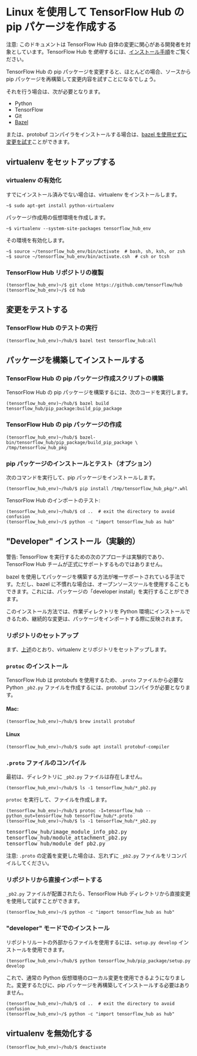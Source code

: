 <!--* freshness: { owner: 'akhorlin' reviewed: '2021-03-09' } *-->

<!-- Copyright 2018 The TensorFlow Hub Authors. All Rights Reserved.

Licensed under the Apache License, Version 2.0 (the "License");
you may not use this file except in compliance with the License.
You may obtain a copy of the License at

    http://www.apache.org/licenses/LICENSE-2.0

Unless required by applicable law or agreed to in writing, software
distributed under the License is distributed on an "AS IS" BASIS,
WITHOUT WARRANTIES OR CONDITIONS OF ANY KIND, either express or implied.
See the License for the specific language governing permissions and
limitations under the License.
=============================================================================-->

# Linux を使用して TensorFlow Hub の pip パケージを作成する

注意: このドキュメントは TensorFlow Hub 自体の変更に関心がある開発者を対象としています。TensorFlow Hub を*使用*するには、[インストール手順](installation.md)をご覧ください。

TensorFlow Hub の pip パッケージを変更すると、ほとんどの場合、ソースから pip パッケージを再構築して変更内容を試すことになるでしょう。

それを行う場合は、次が必要となります。

- Python
- TensorFlow
- Git
- [Bazel](https://docs.bazel.build/versions/master/install.html)

または、protobuf コンパイラをインストールする場合は、[bazel を使用せずに変更を試す](#develop)ことができます。

## virtualenv をセットアップする

<a id="setup"></a>

### virtualenv の有効化

すでにインストール済みでない場合は、virtualenv をインストールします。

```shell
~$ sudo apt-get install python-virtualenv
```

パッケージ作成用の仮想環境を作成します。

```shell
~$ virtualenv --system-site-packages tensorflow_hub_env
```

その環境を有効化します。

```shell
~$ source ~/tensorflow_hub_env/bin/activate  # bash, sh, ksh, or zsh
~$ source ~/tensorflow_hub_env/bin/activate.csh  # csh or tcsh
```

### TensorFlow Hub リポジトリの複製

```shell
(tensorflow_hub_env)~/$ git clone https://github.com/tensorflow/hub
(tensorflow_hub_env)~/$ cd hub
```

## 変更をテストする

### TensorFlow Hub のテストの実行

```shell
(tensorflow_hub_env)~/hub/$ bazel test tensorflow_hub:all
```

## パッケージを構築してインストールする

### TensorFlow Hub の pip パッケージ作成スクリプトの構築

TensorFlow Hub の pip パッケージを構築するには、次のコードを実行します。

```shell
(tensorflow_hub_env)~/hub/$ bazel build tensorflow_hub/pip_package:build_pip_package
```

### TensorFlow Hub の pip パッケージの作成

```shell
(tensorflow_hub_env)~/hub/$ bazel-bin/tensorflow_hub/pip_package/build_pip_package \
/tmp/tensorflow_hub_pkg
```

### pip パッケージのインストールとテスト（オプション）

次のコマンドを実行して、pip パッケージをインストールします。

```shell
(tensorflow_hub_env)~/hub/$ pip install /tmp/tensorflow_hub_pkg/*.whl
```

TensorFlow Hub のインポートのテスト:

```shell
(tensorflow_hub_env)~/hub/$ cd ..  # exit the directory to avoid confusion
(tensorflow_hub_env)~/$ python -c "import tensorflow_hub as hub"
```

## "Developer" インストール（実験的）

<a id="develop"></a>

警告: TensorFlow を実行するための次のアプローチは実験的であり、TensorFlow Hub チームが正式にサポートするものではありません。

bazel を使用してパッケージを構築する方法が唯一サポートされている手法です。ただし、bazel に不慣れな場合は、オープンソースツールを使用することもできます。これには、パッケージの「developer install」を実行することができます。

このインストール方法では、作業ディレクトリを Python 環境にインストールできるため、継続的な変更は、パッケージをインポートする際に反映されます。

### リポジトリのセットアップ

まず、[上述](#setup)のとおり、virtualenv とリポジトリをセットアップします。

### `protoc` のインストール

TensorFlow Hub は protobufs を使用するため、`.proto` ファイルから必要な Python `_pb2.py` ファイルを作成するには、protobuf コンパイラが必要となります。

#### Mac:

```
(tensorflow_hub_env)~/hub/$ brew install protobuf
```

#### Linux

```
(tensorflow_hub_env)~/hub/$ sudo apt install protobuf-compiler
```

### `.proto` ファイルのコンパイル

最初は、ディレクトリに `_pb2.py` ファイルは存在しません。

```
(tensorflow_hub_env)~/hub/$ ls -1 tensorflow_hub/*_pb2.py
```

`protoc` を実行して、ファイルを作成します。

```
(tensorflow_hub_env)~/hub/$ protoc -I=tensorflow_hub --python_out=tensorflow_hub tensorflow_hub/*.proto
(tensorflow_hub_env)~/hub/$ ls -1 tensorflow_hub/*_pb2.py
```

<pre>tensorflow_hub/image_module_info_pb2.py
tensorflow_hub/module_attachment_pb2.py
tensorflow_hub/module_def_pb2.py</pre>

注意: `.proto` の定義を変更した場合は、忘れずに `_pb2.py` ファイルをリコンパイルしてください。

### リポジトリから直接インポートする

`_pb2.py` ファイルが配置されたら、TensorFlow Hub ディレクトリから直接変更を使用して試すことができます。

```
(tensorflow_hub_env)~/$ python -c "import tensorflow_hub as hub"
```

### "developer" モードでのインストール

リポジトリルートの外部からファイルを使用するには、`setup.py develop` インストールを使用できます。

```
(tensorflow_hub_env)~/hub/$ python tensorflow_hub/pip_package/setup.py develop
```

これで、通常の Python 仮想環境のローカル変更を使用できるようになりました。変更するたびに、pip パッケージを再構築してインストールする必要はありません。

```shell
(tensorflow_hub_env)~/hub/$ cd ..  # exit the directory to avoid confusion
(tensorflow_hub_env)~/$ python -c "import tensorflow_hub as hub"
```

## virtualenv を無効化する

```shell
(tensorflow_hub_env)~/hub/$ deactivate
```
